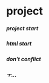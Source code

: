 # project
##### project start #####
##### html start #####
##### don't conflict #####
##### ㅜ... #####
